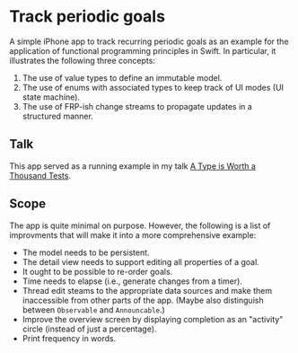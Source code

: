# Track periodic goals

A simple iPhone app to track recurring periodic goals as an example for the application of functional programming principles in Swift. In particular, it illustrates the following three concepts:

1. The use of value types to define an immutable model.
2. The use of enums with associated types to keep track of UI modes (UI state machine).
3. The use of FRP-ish change streams to propagate updates in a structured manner.

## Talk

This app served as a running example in my talk [A Type is Worth a Thousand Tests](https://speakerdeck.com/mchakravarty/a-type-is-worth-a-thousand-tests).

## Scope

The app is quite minimal on purpose. However, the following is a list of improvments that will make it into a more comprehensive example:

* The model needs to be persistent.
* The detail view needs to support editing all properties of a goal.
* It ought to be possible to re-order goals.
* Time needs to elapse (i.e., generate changes from a timer).
* Thread edit steams to the appropriate data sources and make them inaccessible from other parts of the app. (Maybe also distinguish between `Observable` and `Announcable`.)
* Improve the overview screen by displaying completion as an "activity" circle (instead of just a percentage).
* Print frequency in words.
